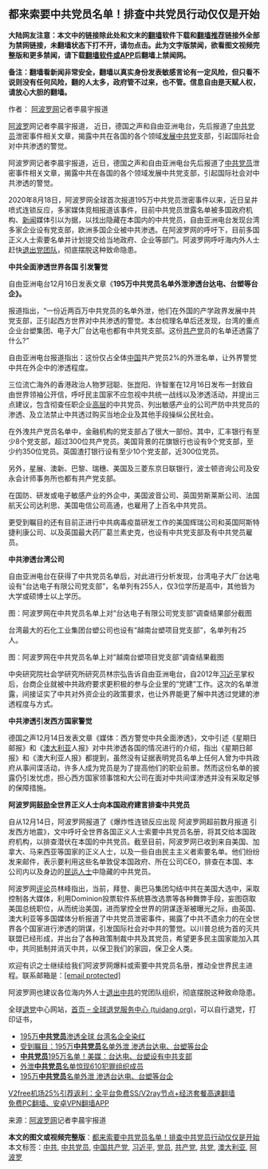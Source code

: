  <h2>都来索要中共党员名单！排查中共党员行动仅仅是开始</h2> <p class="notice"><b>大陆网友注意：本文中的链接除此处和文末的<a href="https://github.com/bannedbook/fanqiang" >翻墙</a>软件下载和<a href="https://github.com/killgcd/justmysocks/blob/master/README.md">翻墙推荐</a>链接外全部为禁网链接，未翻墙状态下打不开，请勿点击。此为文字版禁闻，欲看图文视频完整版和更多禁闻，请下载<a href="https://github.com/bannedbook/fanqiang">翻墙软件或APP</a>后翻墙上禁闻网。</p><p>备注：翻墙看新闻非常安全，翻墙以真实身份发表敏感言论有一定风险，但只看不说则没有任何风险，翻的人太多，政府管不过来，也不管。信息自由是天赋人权，请放心大胆的翻墙。</b></p>  <div class="entry"> <p>作者： <span class='wp_keywordlink_affiliate'><a href="https://www.aboluowang.com/" title="阿波罗网" target="_blank">阿波罗网</a></span>记者李晨宇报道</p> <p id="summary"><a href="https://www.bannedbook.org/bnews/tag/%E9%98%BF%E6%B3%A2%E7%BD%97/" class="st_tag internal_tag" rel="tag" title="标签 阿波罗 下的日志">阿波罗</a>网记者李晨宇报道， 近日，德国之声和自由亚洲电台，先后报道了<a href="https://www.bannedbook.org/bnews/tag/%e4%b8%ad%e5%85%b1/" class="st_tag internal_tag" rel="tag" title="标签 中共 下的日志">中共</a><a href="https://www.bannedbook.org/bnews/tag/%E5%85%9A%E5%91%98/" class="st_tag internal_tag" rel="tag" title="标签 党员 下的日志">党员</a>泄密事件相关文章，揭露中共在各国的各个领域<span class='wp_keywordlink'><a href="https://www.bannedbook.org/forum11/topic335.html" title="禁片：发展中出现的问题，只能靠发展解决？" target="_blank">发展中</a></span><a href="https://www.bannedbook.org/bnews/tag/%E5%85%B1%E5%85%9A/" class="st_tag internal_tag" rel="tag" title="标签 共党 下的日志">共党</a>支部，引起国际社会对中共渗透的警觉。</p> <p id="conimg">阿波罗网记者李晨宇报道，近日，德国之声和自由亚洲电台先后报道了<a href="https://www.bannedbook.org/bnews/tag/%E4%B8%AD%E5%85%B1%E5%85%9A%E5%91%98/" class="st_tag internal_tag" rel="tag" title="标签 中共党员 下的日志">中共党员</a>泄密事件相关文章，揭露中共在各国的各个领域发展中共党支部，引起国际社会对中共渗透的警觉。</p> <p>2020年8月18日，阿波罗网全球首次报道195万中共党员泄密事件以来，近日呈井喷式连锁反应，多家媒体竞相报道该事件，目前中共党员泄露名单被多国政府机构、<span class='wp_keywordlink_affiliate'><a href="https://www.bannedbook.org/" title="新闻">新闻</a></span>媒体引以为据，以找出隐藏在本国内的中共党员，自由亚洲电台发现台湾多家企业设有党支部，欧洲多国企业被中共渗透。在阿波罗网的呼吁下，目前多国正义人士索要名单并计划提交给当地政府、企业等部门。阿波罗网呼吁海内外人士赶快<span class='wp_keywordlink'><a href="http://tuidang.epochtimes.com/" title="退出党团队" rel="nofollow" target="_blank">退出党团队</a></span>，彻底摆脱这种致命隐患。</p> <p><strong>中共全面渗透世界各国 引发警觉</strong></p> <p>自由亚洲电台12月16日发表文章《<strong>195</strong><strong>万中共党员名单外泄渗透台达电、台塑等台企》。</strong></p> <p>报道指出，“一份近两百万中共党员的名单外泄，他们在外国的产学政界发展中共党支部，正引起西方世界对中共渗透的警觉。本台梳理名单后还发现，台湾的重点企业台塑集团、电子大厂台达电也都有中共党支部。这份<a href="https://www.bannedbook.org/bnews/tag/%e5%85%b1%e4%ba%a7%e5%85%9a/" class="st_tag internal_tag" rel="tag" title="标签 共产党 下的日志">共产党</a>员的名单还透露了什么?”</p>  <p>自由亚洲电台报道指出：这份仅占全体<span class='wp_keywordlink_affiliate'><a href="https://www.bannedbook.org/" title="中国" target="_blank">中国</a></span>共产党员2%的外泄名单，让外界警觉中共在外企中的渗透程度。</p> <p>三位流亡海外的香港政治人物罗冠聪、张崑阳、许智峯在12月16日发布一封致自由世界领袖公开信，呼吁民主国家不应忽视中共统一战线以及渗透活动，并提出三点建议，包含彻查任职企业<span class='wp_keywordlink_affiliate'><a href="https://www.bannedbook.org/bnews/ccpdope/" title="中共高层内幕" target="_blank">高层</a></span>的中共党员、列出敏感产业的公司严防中共党员的渗透、及立法禁止中共透过购买当地企业及其他手段操纵公民社会。</p> <p>在外洩共产党员名单中，金融机构的党支部占了很大一部份。其中，汇丰银行有至少8个党支部，超过300位共产党员。美国背景的花旗银行也设有9个党支部，至少约350位党员。英国渣打银行设有至少10个党支部，近300位党员。</p> <p>另外，星展、澳新、巴黎、瑞穗、美国及三菱东京日联银行，波士顿咨询公司及安永会计师事务所也都有共产党支部。</p> <p>在国防、研发或电子敏感产业的外企中，美国波音公司、英国劳斯莱斯公司、法国航天公司达利思、美国电信公司高通，也雇用了上百名中共党员。</p> <p>更受到瞩目的还有目前正进行中共病毒疫苗研发工作的美国辉瑞公司和英国阿斯特捷利康公司、以及英国最大药厂葛兰素史克，也设有中共党支部及有中共党员雇员。</p> <p><strong>中共渗透台湾公司</strong></p>  <p>自由亚洲电台在获得了中共党员名单后，对此进行分析发现，台湾电子大厂台达电设有“台达电子有限公司党支部”，名单列有255人，仅3位学历是高中，其他皆为大学或硕博士以上学历。</p> <p>图：阿波罗网在中共党员名单上对“台达电子有限公司党支部”调查结果部分截图</p> <p>台湾最大的石化工业集团台塑公司也设有“越南台塑项目党支部”，名单列有25人。</p> <p>图：阿波罗网在中共党员名单上对“越南台塑项目党支部”调查结果截图</p> <p>中央研究院社会学研究所研究员林宗弘告诉自由亚洲电台，自2012年<a href="https://www.bannedbook.org/bnews/tag/%e4%b9%a0%e8%bf%91%e5%b9%b3/" class="st_tag internal_tag" rel="tag" title="标签 习近平 下的日志">习近平</a>掌权后，台商企业就被中共政府要求更积极的参与企业里的“党建”工作。这次的名单泄露，间接证实了中共对外资企业的政策要求，也让外界能更了解中共透过党建的渗透程度与方式。</p> <p><strong>中共渗透引发西方国家警觉</strong></p> <p>德国之声12月14日发表文章《媒体：西方警觉中共全面渗透》，文中引述《星期日邮报》和《<a href="https://www.bannedbook.org/bnews/tag/%e6%be%b3%e5%a4%a7%e5%88%a9%e4%ba%9a/" class="st_tag internal_tag" rel="tag" title="标签 澳大利亚 下的日志">澳大利亚</a>人报》对中共渗透各国的情况进行的介绍，指出《星期日邮报》和《澳大利亚人报》都提到，虽然没有证据表明党员名单上任何人曾为中共政府从事间谍活动，许多人成为党员是为了提高他们的职业前景。然而这份名单的披露仍引发忧虑，担心西方国家领事馆和大公司在面对中共间谍渗透并没有采取足够的保障措施。</p>  <p><strong>阿波罗网鼓励全世界正义人士向本国政府建言排查中共党员</strong></p> <p>自从12月14日，阿波罗网报道了《爆炸性连锁反应出现 阿波罗网超前数月报道 引发西方地震》，文中呼吁全世界各国正义人士索要中共党员名册，将其交给本国政府机构，以排查潜伏在本国的中共党员。截至目前，阿波罗网已收到来自美国、加拿大、马来西亚等国家的正义人士，以及一些自由民主主义者索要名单。他们纷纷发来邮件，表示要利用这些名单敦促本国政府、所在公司CEO，排查在本国、本公司内以及身边的<span class='wp_keywordlink'><a href="https://www.bannedbook.org/forum9/" title="民运人士看法轮功" target="_blank">民运人士</a></span>中隐藏的中共党员。</p> <p>阿波罗网<span class='wp_keywordlink_affiliate'><a href="https://www.bannedbook.org/bnews/comments/" title="新闻评论" target="_blank">评论</a></span>员林峰指出，当前，拜登、奥巴马集团勾结中共在美国大选中，采取控制各大媒体，利用Dominion投票软件系统篡改选票等各种舞弊手段，妄图窃取美国总统职位，从而统治美国，进而掌控全世界的阴谋逐渐被曝光之际，由英国、澳大利亚等多国媒体分析报道了中共党员泄密事件，揭露了中共不遗余力的在全世界各个国家进行渗透的阴谋，引发国际社会对中共的警觉。以川普总统为首的灭共联盟已经形成，并出台了各种政策制裁中共及其党员，希望更多民主国家能加入其中，共同抵制并消灭中共，以保卫我们的家园，保卫全人类。</p> <p>欢迎有识之士继续给我们阿波罗网爆料或索要中共党员名册，推动全世界民主进程。联系邮箱是：<a href="/cdn-cgi/l/email-protection" data-cfemail="2f6e6d60637a606d636f68626e6663016c606201">[email&#160;protected]</a></p> <p>阿波罗网也建议各位海内外人士<span class='wp_keywordlink'><a href="http://tuidang.epochtimes.com/" title="退出中共" target="_blank">退出中共</a></span>的党团队组织，彻底摆脱这种致命隐患。</p> <p>全球<span class='wp_keywordlink'><a href="http://tuidang.epochtimes.com/" title="退党" rel="nofollow" target="_blank">退党</a></span>中心网站，<a href="https://www.tuidang.org/?gclid=CjwKCAiAoOz-BRBdEiwAyuvA6_2qqX1pIUUzx18RBnpXl8CFwKCbYE1h9Dt3ns83M8pPKZ-R32hrdhoCi7MQAvD_BwE">首页 &#8211; 全球退党服务中心 (tuidang.org)</a>，可以自行退党，打印证书，</p> <ul class='op-related-articles' title='相关阅读'> <li><a href='https://www.bannedbook.org/bnews/taiwannews/20201217/1449827.html' target='_blank'>195万<b>中共党员</b>渗透全球 台湾名企全染红</a></li> <li><a href='https://www.bannedbook.org/bnews/baitai/20201217/1449820.html' target='_blank'>受到瞩目：195万<b>中共党员</b>名单外泄 渗透台达电、台塑等台企</a></li> <li><a href='https://www.bannedbook.org/bnews/taiwannews/20201217/1449654.html' target='_blank'><b>中共党员</b>195万名单！美媒：台达电、台塑设有中共支部</a></li> <li><a href='https://www.bannedbook.org/bnews/comments/20201217/1449526.html' target='_blank'>外泄<b>中共党员</b>名单惊现610犯罪组织成员</a></li> <li><a href='https://www.bannedbook.org/bnews/ssgc/20201217/1449377.html' target='_blank'>195万<b>中共党员</b>名单外泄 渗透台达电、台塑等台企</a></li> </ul> <p class="texttj"> <a href="https://github.com/bannedbook/fanqiang/wiki/V2ray%E6%9C%BA%E5%9C%BA" target="_blank">V2free机场25%引荐返利：全平台免费SS/V2ray节点+经济套餐高速翻墙</a><br/> <a href="https://github.com/bannedbook/fanqiang/wiki/%E7%A6%81%E9%97%BB%E7%BD%91%E5%AE%89%E5%8D%93%E7%BF%BB%E5%A2%99%E6%96%B0%E9%97%BBAPP" target="_blank">免费PC翻墙、安卓VPN翻墙APP</a></p><p> 来源：<a href="https://www.aboluowang.com/2020/1218/1535484.html" target="_blank">阿波罗网</a>记者李晨宇报道 </p> <a name='sharetosocial'></a>       <div><b>本文的图文或视频完整版</b>：<a href='https://www.bannedbook.org/bnews/topimagenews/20201218/1450323.html'>都来索要中共党员名单！排查中共党员行动仅仅是开始</a></div>  </div><!--END ENTRY--> <div class="postfooter"> <div>本文标签：<a href="https://www.bannedbook.org/bnews/tag/%e4%b8%ad%e5%85%b1/" rel="tag">中共</a>, <a href="https://www.bannedbook.org/bnews/tag/%E4%B8%AD%E5%85%B1%E5%85%9A%E5%91%98/" rel="tag">中共党员</a>, <a href="https://www.bannedbook.org/bnews/tag/%e4%b8%ad%e5%9b%bd%e5%85%b1%e4%ba%a7%e5%85%9a/" rel="tag">中国共产党</a>, <a href="https://www.bannedbook.org/bnews/tag/%e4%b9%a0%e8%bf%91%e5%b9%b3/" rel="tag">习近平</a>, <a href="https://www.bannedbook.org/bnews/tag/%E5%85%9A%E5%91%98/" rel="tag">党员</a>, <a href="https://www.bannedbook.org/bnews/tag/%e5%85%b1%e4%ba%a7%e5%85%9a/" rel="tag">共产党</a>, <a href="https://www.bannedbook.org/bnews/tag/%E5%85%B1%E5%85%9A/" rel="tag">共党</a>, <a href="https://www.bannedbook.org/bnews/tag/%e6%be%b3%e5%a4%a7%e5%88%a9%e4%ba%9a/" rel="tag">澳大利亚</a>, <a href="https://www.bannedbook.org/bnews/tag/%E9%98%BF%E6%B3%A2%E7%BD%97/" rel="tag">阿波罗</a></div>  </div><!--END POSTFOOTER--> 